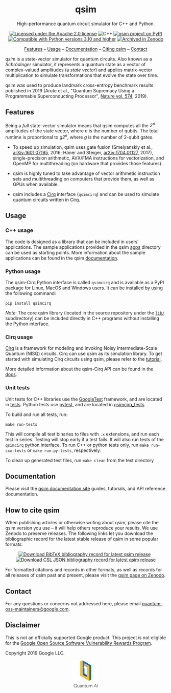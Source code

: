 <div align="center">

# qsim

High-performance quantum circuit simulator for C++ and Python.

[![Licensed under the Apache 2.0
license](https://img.shields.io/badge/License-Apache%202.0-3c60b1.svg?logo=opensourceinitiative&logoColor=white&style=flat-square)](https://github.com/quantumlib/qsim/blob/main/LICENSE)
![C++](https://img.shields.io/badge/C%2B%2B17-fcbc2c.svg?logo=c%2B%2B&logoColor=white&style=flat-square&label=C%2B%2B)
[![qsim project on
PyPI](https://img.shields.io/pypi/v/qsim.svg?logo=python&logoColor=white&label=PyPI&style=flat-square&color=e57430)](https://pypi.org/project/qsim)
[![Compatible with Python versions 3.10 and
higher](https://img.shields.io/badge/Python-3.10+-fcbc2c.svg?style=flat-square&logo=python&logoColor=white)](https://www.python.org/downloads/)
[![Archived in
Zenodo](https://img.shields.io/badge/10.5281%2Fzenodo.4023103-gray.svg?label=DOI&logo=doi&logoColor=white&style=flat-square&colorA=gray&colorB=3c60b1)](https://doi.org/10.5281/zenodo.4023103)

[Features](#features) &ndash;
[Usage](#usage) &ndash;
[Documentation](#documentation) &ndash;
[Citing qsim](#how-to-cite-qsim) &ndash;
[Contact](#contact)

</div>

_qsim_ is a state-vector simulator for quantum circuits. Also known as a
_Schrödinger_ simulator, it represents a quantum state as a vector of
complex-valued amplitudes (a _state vector_) and applies matrix-vector
multiplication to simulate transformations that evolve the state over time.

qsim was used to produce landmark cross-entropy benchmark results published
in 2019 (Arute et al., "Quantum Supremacy Using a Programmable Superconducting
Processor", [Nature
vol.&nbsp;574](https://www.nature.com/articles/s41586-019-1666-5), 2019).

## Features

Being a _full_ state-vector simulator means that qsim computes all the
_2<sup> n</sup>_ amplitudes of the state vector, where _n_ is the number of
qubits. The total runtime is proportional to _g2<sup>n</sup>_, where _g_ is the
number of 2-qubit gates.

*   To speed up simulation, qsim uses gate fusion (Smelyanskiy et al.,
    [arXiv:1601.07195](https://arxiv.org/abs/1601.07195), 2016; Häner and
    Steiger, [arXiv:1704.01127](https://arxiv.org/abs/1704.01127), 2017),
    single-precision arithmetic, AVX/FMA instructions for vectorization, and
    OpenMP for multithreading (on hardware that provides those features).

*   qsim is highly tuned to take advantage of vector arithmetic instruction sets
    and multithreading on computers that provide them, as well as GPUs when
    available.

*   qsim includes a [Cirq](https://quantumai.google/cirq) interface (`qsimcirq`)
    and can be used to simulate quantum circuits written in Cirq.

## Usage

### C++ usage

The code is designed as a library that can be included in users' applications.
The sample applications provided in the qsim
[apps](https://github.com/quantumlib/qsim/tree/main/apps) directory can be used
as starting points. More information about the sample applications can be found
in the qsim
[documentation](https://github.com/quantumlib/qsim/blob/main/docs/usage.md).

### Python usage

The qsim-Cirq Python interface is called `qsimcirq` and is available as a PyPI
package for Linux, MacOS and Windows users. It can be installed by using the
following command:

```shell
pip install qsimcirq
```

_Note_: The core qsim library (located in the source repository under the
[`lib/`](https://github.com/quantumlib/qsim/blob/main/lib) subdirectory) can
be included directly in C++ programs without installing the Python interface.

### Cirq usage

[Cirq](https://github.com/quantumlib/cirq) is a framework for modeling and
invoking Noisy Intermediate-Scale Quantum (NISQ) circuits. Cirq can use qsim
as its simulation library. To get started with simulating Cirq circuits using
qsim, please refer to the
[tutorial](https://github.com/quantumlib/qsim/blob/main/docs/tutorials/qsimcirq.ipynb).

More detailed information about the qsim-Cirq API can be found in the
[docs](https://github.com/quantumlib/qsim/blob/main/docs/cirq_interface.md).

### Unit tests

Unit tests for C++ libraries use the
[GoogleTest](https://github.com/google/googletest) framework, and are located in
[tests](https://github.com/quantumlib/qsim/tree/main/tests). Python tests use
[pytest](https://docs.pytest.org/en/stable/), and are located in
[qsimcirq_tests](https://github.com/quantumlib/qsim/tree/main/qsimcirq_tests).

To build and run all tests, run:

```shell
make run-tests
```

This will compile all test binaries to files with `.x` extensions, and run each
test in series. Testing will stop early if a test fails. It will also run tests
of the `qsimcirq` python interface. To run C++ or python tests only, run
`make run-cxx-tests` or `make run-py-tests`, respectively.

To clean up generated test files, run `make clean` from the test directory

## Documentation

Please visit the [qsim documentation site](https://quantumai.google/qsim)
guides, tutorials, and API reference documentation.

## How to cite qsim<a name="citing-qsim"></a><a name="how-to-cite"></a>

When publishing articles or otherwise writing about qsim, please cite the qsim
version you use – it will help others reproduce your results. We use Zenodo to
preserve releases. The following links let you download the bibliographic
record for the latest stable release of qsim in some popular formats:

<div align="center">

[![Download BibTeX bibliography record for latest qsim
release](https://img.shields.io/badge/Download%20record-e0e0e0.svg?style=flat-square&logo=LaTeX&label=BibTeX&labelColor=106f6e)](https://zenodo.org/records/4067237/export/bibtex)&nbsp;&nbsp;
[![Download CSL JSON bibliography record for latest qsim
release](https://img.shields.io/badge/Download%20record-e0e0e0.svg?style=flat-square&label=CSL&labelColor=2d98e0&logo=json)](https://zenodo.org/records/4067237/export/csl)

</div>

For formatted citations and records in other formats, as well as records for all
releases of qsim past and present, please visit the [qsim page on
Zenodo](https://doi.org/10.5281/zenodo.4023103).

## Contact

For any questions or concerns not addressed here, please email
quantum-oss-maintainers@google.com.

## Disclaimer

This is not an officially supported Google product. This project is not
eligible for the [Google Open Source Software Vulnerability Rewards
Program](https://bughunters.google.com/open-source-security).

Copyright 2019 Google LLC.

<div align="center">
  <a href="https://quantumai.google">
    <img width="15%" alt="Google Quantum AI"
         src="https://raw.githubusercontent.com/quantumlib/Cirq/refs/heads/main/docs/images/quantum-ai-vertical.svg">
  </a>
</div>
